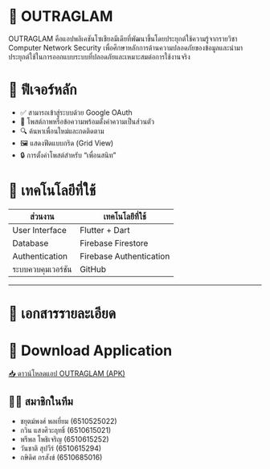 # 🧾 OUTRAGLAM 

OUTRAGLAM คือแอปพลิเคชันโซเชียลมีเดียที่พัฒนาขึ้นโดยประยุกต์ใช้ความรู้จากรายวิชา Computer Network Security เพื่อศึกษาหลักการด้านความปลอดภัยของข้อมูลและนำมาประยุกต์ใช้ในการออกแบบระบบที่ปลอดภัยและเหมาะสมต่อการใช้งานจริง

# 🚀 ฟีเจอร์หลัก

- ✅ สามารถเข้าสู่ระบบด้วย Google OAuth
- 📝 โพสต์ภาพหรือข้อความพร้อมตั้งค่าความเป็นส่วนตัว
- 🔍 ค้นหาเพื่อนใหม่และกดติดตาม
- 🖼️ แสดงฟีดแบบกริด (Grid View)
- 🔒 การตั้งค่าโพสต์สำหรับ “เพื่อนสนิท” 


# 🔧 เทคโนโลยีที่ใช้

| ส่วนงาน           | เทคโนโลยีที่ใช้           |
|-------------------|----------------------------|
| User Interface   | Flutter + Dart             |
| Database          | Firebase Firestore          |
| Authentication     | Firebase Authentication     |
| ระบบควบคุมเวอร์ชัน | GitHub                      |

---


# 📌 เอกสารรายละเอียด



# 📲 Download Application
[📥 ดาวน์โหลดแอป OUTRAGLAM (APK)](https://drive.google.com/file/d/1s5PWluIYUjqMJtB4q-TpfUHFgJ9OO7Jg/view?usp=sharing)


## 👨‍💻 สมาชิกในทีม

- ชยุตม์พงศ์ พลเยี่ยม (6510525022)  
- กวิน แสงศิวะฤทธิ์ (6510615021)  
- พรีพล โพธิเจริญ  (6510615252)
- วันชาติ สุปวีร์  (6510615294)
- กษิดิศ กรสังข์ (6510685016)

